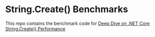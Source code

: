 # String.Create() Benchmarks

This repo contains the benchmark code for [Deep Dive on .NET Core String.Create() Performance](https://quill.codes/posts/improve-performance-with-string-create/)